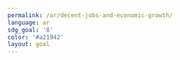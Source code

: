 ```yaml
---
permalink: /ar/decent-jobs-and-economic-growth/
language: ar
sdg_goal: '8'
color: '#a21942'
layout: goal
---
```


